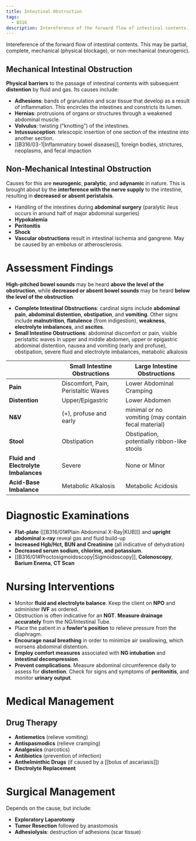 ```yaml
---
title: Intestinal Obstruction
tags:
  - B316
description: Intereference of the forward flow of intestinal contents. This may be partial, complete, mechanical (physical blockage), or non-mechanical (neurogenic).
---
```

Intereference of the forward flow of intestinal contents. This may be partial, complete, mechanical (physical blockage), or non-mechanical (neurogenic).
## Mechanical Intestinal Obstruction
**Physical barriers** to the passage of intestinal contents with subsequent **distention** by fluid and gas. Its causes include:
- **Adhesions**: bands of granulation and scar tissue that develop as a result of inflammation. This encircles the intestines and constricts its lumen.
- **Hernias**: protrusions of organs or structures through a weakened abdominal muscle.
- **Volvulus**: twisting ("knotting") of the intestines.
- **Intussusception**: telescopic insertion of one section of the intestine into another section.
- [[B316/03-1|Inflammatory bowel diseases]], foreign bodies, strictures, neoplasms, and fecal impaction
## Non-Mechanical Intestinal Obstruction
Causes for this are **neurogenic**, **paralytic**, and **adynamic** in nature. This is brought about by the **interference with the nerve supply** to the intestine, resulting in **decreased or absent peristalsis**.
- Handling of the intestines during **abdominal surgery** (paralytic ileus occurs in around half of major abdominal surgeries)
- **Hypokalemia**
- **Peritonitis**
- **Shock**
- **Vascular obstructions** result in intestinal ischemia and gangrene. May be caused by an embolus or atherosclerosis.
# Assessment Findings
**High-pitched bowel sounds** may be heard **above the level of the obstruction**, while **decreased or absent bowel sounds** may be heard **below the level of the obstruction**.
- **Complete Intestinal Obstructions**: cardinal signs include **abdominal pain**, **abdominal distention**, **obstipation**, and **vomiting**. Other signs include **malnutrition**, **flatulence** (from indigestion), **weakness**, **electrolyte imbalances**, and **ascites**.
- **Small Intestine Obstructions**: abdominal discomfort or pain, visible peristaltic waves in upper and middle abdomen, upper or epigastric abdominal distention, nausea and vomiting (early and profuse), obstipation, severe fluid and electrolyte imbalances, metabolic alkalosis

| |Small Intestine Obstructions|Large Intestine Obstructions|
|-|-|-|
|**Pain**|Discomfort, Pain, Peristaltic Waves|Lower Abdominal Cramping|
|**Distention**|Upper/Epigastric|Lower Abdomen|
|**N&V**|(+), profuse and early|minimal or no vomiting (may contain fecal material)|
|**Stool**|Obstipation|Obstipation, potentially ribbon-like stools|
|**Fluid and Electrolyte Imbalances**|Severe|None or Minor|
|**Acid-Base Imbalance**|Metabolic Alkalosis|Metabolic Acidosis|
# Diagnostic Examinations
- **Flat-plate** ([[B316/01#Plain Abdominal X-Ray|KUB]]) and **upright abdominal x-ray** reveal gas and fluid build-up
- **Increased Hgb/Hct, BUN and Creatinine** (all indicative of dehydration)
- **Decreased serum sodium, chlorine, and potassium**.
- [[B316/01#Proctosigmoidoscopy|Sigmoidoscopy]], **Colonoscopy**, **Barium Enema**, **CT Scan**
# Nursing Interventions
- Monitor **fluid and electrolyte balance**. Keep the client on **NPO** and administer **IVF** as ordered.
- Obstruction is often indicative for an **NGT**. **Measure drainage accurately** from the NG/Intestinal Tube.
- Place the patient in a **fowler's position** to relieve pressure from the diaphragm.
- **Encourage nasal breathing** in order to minimize air swallowing, which worsens abdominal distention.
- **Employ comfort measures** associated with **NG intubation** and **intestinal decompression**.
- **Prevent complications**. Measure abdominal circumference daily to assess for **distention**. Check for signs and symptoms of **peritonitis**, and monitor **urinary output**.
# Medical Management
## Drug Therapy
- **Antiemetics** (relieve vomiting)
- **Antispasmodics** (relieve cramping)
- **Analgesics** (narcotics)
- **Antibiotics** (prevention of infection)
- **Anthelminthic Drugs** (if caused by a [[bolus of ascariasis]])
- **Electrolyte Replacement**
# Surgical Management
Depends on the cause, but include:
- **Exploratory Laparotomy**
- **Tumor Resection** followed by anastomosis
- **Adhesiolysis**: destruction of adhesions (scar tissue)